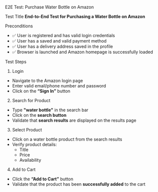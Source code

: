  E2E Test: Purchase Water Bottle on Amazon

Test Title
**End-to-End Test for Purchasing a Water Bottle on Amazon**

Preconditions
- ✅ User is registered and has valid login credentials
- ✅ User has a saved and valid payment method
- ✅ User has a delivery address saved in the profile
- ✅ Browser is launched and Amazon homepage is successfully loaded

Test Steps

1. Login
- Navigate to the Amazon login page
- Enter valid email/phone number and password
- Click on the **“Sign In”** button

2. Search for Product
- Type **"water bottle"** in the search bar
- Click on the **search button**
- Validate that **search results** are displayed on the results page

3. Select Product
- Click on a water bottle product from the search results
- Verify product details:
  - Title
  - Price
  - Availability

4. Add to Cart
- Click the **“Add to Cart”** button
- Validate that the product has been **successfully added** to the cart

